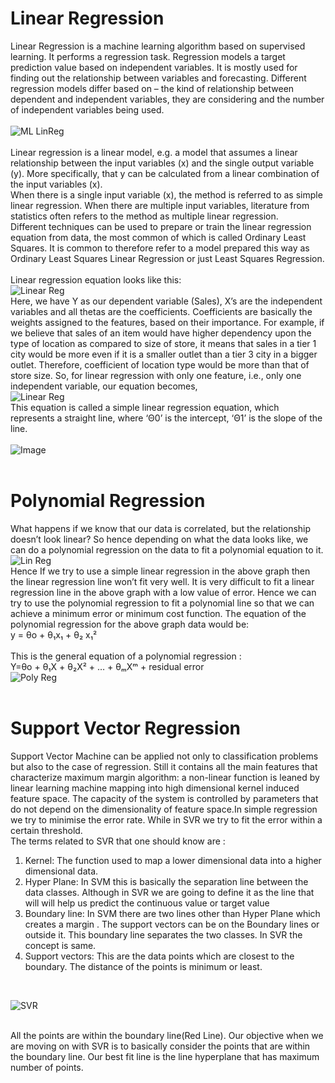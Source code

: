 # Linear Regression
Linear Regression is a machine learning algorithm based on supervised learning. It performs a regression task. Regression models a target
prediction value based on independent variables. It is mostly used for finding out the relationship between variables and forecasting.
Different regression models differ based on – the kind of relationship between dependent and independent variables, they are considering
and the number of independent variables being used.
<br><br>
![ML LinReg](https://www.onclick360.com/wp-content/uploads/2018/12/linear-regression.jpg)
<br><br>
Linear regression is a linear model, e.g. a model that assumes a linear relationship between the input variables (x) and the single output
variable (y). More specifically, that y can be calculated from a linear combination of the input variables (x).
<br>
When there is a single input variable (x), the method is referred to as simple linear regression. When there are multiple input variables,
literature from statistics often refers to the method as multiple linear regression.
<br>
Different techniques can be used to prepare or train the linear regression equation from data, the most common of which is called Ordinary
Least Squares. It is common to therefore refer to a model prepared this way as Ordinary Least Squares Linear Regression or just Least
Squares Regression.
<br><br>
Linear regression equation looks like this: <br>
![Linear Reg](https://s3.amazonaws.com/thinkific/file_uploads/118220/images/734/0a4/d4c/1548919480093.jpg)
<br>
Here, we have Y as our dependent variable (Sales), X’s are the independent variables and all thetas are the coefficients. Coefficients
are basically the weights assigned to the features, based on their importance. For example, if we believe that sales of an item would have
higher dependency upon the type of location as compared to size of store, it means that sales in a tier 1 city would be more even if it is
a smaller outlet than a tier 3 city in a bigger outlet. Therefore, coefficient of location type would be more than that of store size. So, 
for linear regression with only one feature, i.e., only one independent variable, our equation becomes, <br>
![Linear Reg](https://s3.amazonaws.com/thinkific/file_uploads/118220/images/99f/9b9/a82/1548919484765.jpg)
<br> This equation is called a simple linear regression equation, which represents a straight line, where ‘Θ0’ is the intercept, 
‘Θ1’ is the slope of the line. <br><br>
![Image](https://sebastianraschka.com/images/faq/closed-form-vs-gd/simple_regression.png)
<br>
<br>
# Polynomial Regression
What happens if we know that our data is correlated, but the relationship doesn’t look linear? So hence depending on what the data looks like, we can do a polynomial regression on the data to fit a polynomial equation to it. <br>
![Lin Reg](https://miro.medium.com/max/500/1*xz_haBuJRSI2DaveNk-3gw.gif)
<br>
Hence If we try to use a simple linear regression in the above graph then the linear regression line won’t fit very well. It is very difficult to fit a linear regression line in the above graph with a low value of error. Hence we can try to use the polynomial regression to fit a polynomial line so that we can achieve a minimum error or minimum cost function. The equation of the polynomial regression for the above graph data would be: <br>
y = θo + θ₁x₁ + θ₂ x₁² <br><br>
This is the general equation of a polynomial regression : <br>
Y=θo + θ₁X + θ₂X² + … + θₘXᵐ + residual error <br>
![Poly Reg](https://miro.medium.com/max/500/1*Cat1swI8xmNYui6w5AYp8A.gif)
<br> <br>
# Support Vector Regression
Support Vector Machine can be applied not only to classification problems but also to the case of regression. Still it contains all the main features that characterize maximum margin algorithm: a non-linear function is leaned by linear learning machine mapping into high dimensional kernel induced feature space. The capacity of the system is controlled by parameters that do not depend on the dimensionality of feature space.In simple regression we try to minimise the error rate. While in SVR we try to fit the error within a certain threshold. <br>
The terms related to SVR that one should know are :
1. Kernel: The function used to map a lower dimensional data into a higher dimensional data.
2. Hyper Plane: In SVM this is basically the separation line between the data classes. Although in SVR we are going to define it as the line that will will help us predict the continuous value or target value
3. Boundary line: In SVM there are two lines other than Hyper Plane which creates a margin . The support vectors can be on the Boundary lines or outside it. This boundary line separates the two classes. In SVR the concept is same.
4. Support vectors: This are the data points which are closest to the boundary. The distance of the points is minimum or least.
<br>

![SVR](https://miro.medium.com/max/512/1*fVCEP_qxSWYwKcpkt2Xk2w.png)

<br>
All the points are within the boundary line(Red Line). Our objective when we are moving on with SVR is to basically consider the points that are within the boundary line. Our best fit line is the line hyperplane that has maximum number of points.
